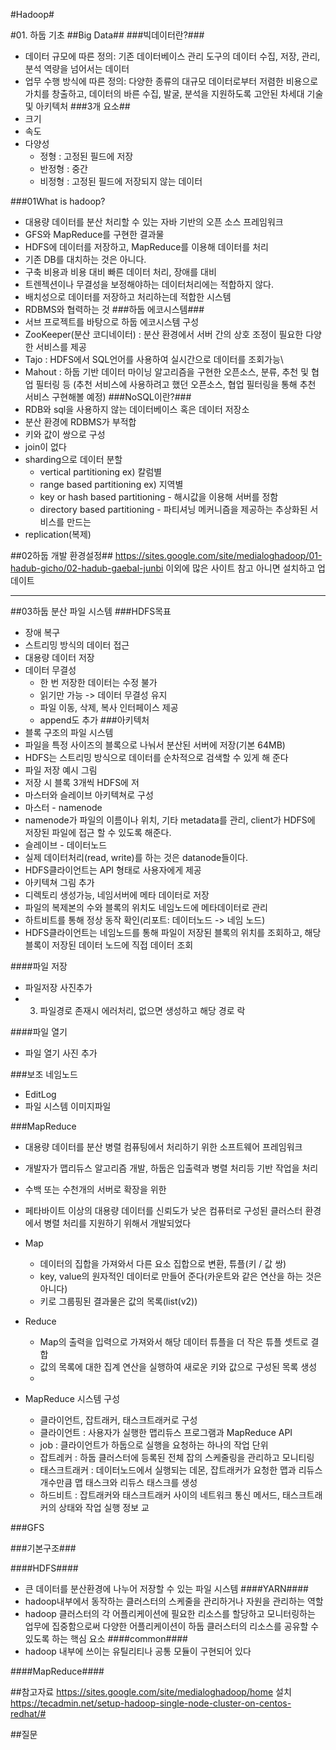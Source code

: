 #Hadoop#

#01. 하둡 기초
##Big Data##
###빅데이터란?###
- 데이터 규모에 따른 정의: 기존 데이터베이스 관리 도구의 데이터 수집, 저장, 관리, 분석 역량을 넘어서는 데이터
- 업무 수행 방식에 따른 정의: 다양한 종류의 대규모 데이터로부터 저렴한 비용으로 가치를 창출하고, 데이터의 바른 수집, 발굴, 분석을 지원하도록 고안된 차세대 기술 및 아키텍처
###3개 요소##
- 크기
- 속도
- 다양성
	- 정형 : 고정된 필드에 저장
	- 반정형 : 중간
	- 비정형 : 고정된 필드에 저장되지 않는 데이터

###01What is hadoop?
- 대용량 데이터를 분산 처리할 수 있는 자바 기반의 오픈 소스 프레임워크
- GFS와 MapReduce를 구현한 결과물
- HDFS에 데이터를 저장하고, MapReduce를 이용해 데이터를 처리
- 기존 DB를 대치하는 것은 아니다.
- 구축 비용과 비용 대비 빠른 데이터 처리, 장애를 대비
- 트렌젝션이나 무결성을 보정해야하는 데이터처리에는 적합하지 않다.
- 배치성으로 데이터를 저장하고 처리하는데 적합한 시스템 
- RDBMS와 협력하는 것
###하둡 에코시스템###
- 서브 프로젝트를 바탕으로 하둡 에코시스템 구성
- ZooKeeper(분산 코디네이터) : 분산 환경에서 서버 간의 상호 조정이 필요한 다양한 서비스를 제공
- Tajo : HDFS에서 SQL언어를 사용하여 실시간으로 데이터를 조회가능\
- Mahout : 하둡 기반 데이터 마이닝 알고리즘을 구현한 오픈소스, 분류, 추천 및 협업 필터링 등 (추천 서비스에 사용하려고 했던 오픈소스, 협업 필터링을 통해 추천 서비스 구현해볼 예정)
###NoSQL이란?###
- RDB와 sql을 사용하지 않는 데이터베이스 혹은 데이터 저장소
- 분산 환경에 RDBMS가 부적합
- 키와 값이 쌍으로 구성
- join이 없다
- sharding으로 데이터 분할
	- vertical partitioning ex) 칼럼별
	- range based partitioning ex) 지역별
	- key or hash based partitioning - 해시값을 이용해 서버를 정함
	- directory based partitioning - 파티셔닝 메커니즘을 제공하는 추상화된 서비스를 만드는
- replication(복제)

##02하둡 개발 환경설정##
https://sites.google.com/site/medialoghadoop/01-hadub-gicho/02-hadub-gaebal-junbi
이외에 많은 사이트 참고
아니면 설치하고 업데이트

-------------

##03하둡 분산 파일 시스템
###HDFS목표
- 장애 복구
- 스트리밍 방식의 데이터 접근
- 대용량 데이터 저장
- 데이터 무결성
	- 한 번 저장한 데이터는 수정 불가	 
	- 읽기만 가능 -> 데이터 무결성 유지
	- 파일 이동, 삭제, 복사 인터페이스 제공
	- append도 추가
###아키텍처
- 블록 구조의 파일 시스템
- 파일을 특정 사이즈의 블록으로 나눠서 분산된 서버에 저장(기본 64MB)
- HDFS는 스트리밍 방식으로 데이터를 순차적으로 검색할 수 있게 해 준다
- 파일 저장 예시 그림
- 저장 시 블록 3개씩 HDFS에 저
- 마스터와 슬레이브 아키텍쳐로 구성
- 마스터 - namenode
- namenode가 파일의 이름이나 위치, 기타 metadata를 관리, client가 HDFS에 저장된 파일에 접근 할 수 있도록 해준다.
- 슬레이브 - 데이터노드
- 실제 데이터처리(read, write)를 하는 것은 datanode들이다.
- HDFS클라이언트는 API 형태로 사용자에게 제공
- 아키텍쳐 그림 추가
- 디렉토리 생성가능, 네임서버에 메타 데이터로 저장
- 파일의 복제본의 수와 블록의 위치도 네임노드에 메타데이터로 관리
- 하트비트를 통해 정상 동작 확인(리포트: 데이터노드 -> 네임 노드)
- HDFS클라이언트는 네임노드를 통해 파일이 저장된 블록의 위치를 조회하고, 해당 블록이 저장된 데이터 노드에 직접 데이터 조회

####파일 저장
- 파일저장 사진추가
- 3. 파일경로 존재시 에러처리, 없으면 생성하고 해당 경로 락

####파일 열기
- 파일 열기 사진 추가

###보조 네임노드
- EditLog
- 파일 시스템 이미지파일

###MapReduce
- 대용량 데이터를 분산 병렬 컴퓨팅에서 처리하기 위한 소프트웨어 프레임워크
- 개발자가 맵리듀스 알고리즘 개발, 하둡은 입출력과 병렬 처리등 기반 작업을 처리
- 수백 또는 수천개의 서버로 확장을 위한
- 페타바이트 이상의 대용량 데이터를 신뢰도가 낮은 컴퓨터로 구성된 클러스터 환경에서 병렬 처리를 지원하기 위해서 개발되었다

- Map
	- 데이터의 집합을 가져와서 다른 요소 집합으로 변환, 튜플(키 / 값 쌍)
	- key, value의 원자적인 데이터로 만들어 준다(카운트와 같은 연산을 하는 것은 아니다)
	- 키로 그룹핑된 결과물은 값의 목록(list(v2))
- Reduce
	- Map의 출력을 입력으로 가져와서 해당 데이터 튜플을 더 작은 튜플 셋트로 결합
	- 값의 목록에 대한 집계 연산을 실행하여 새로운 키와 값으로 구성된 목록 생성
	- 
- MapReduce 시스템 구성
	- 클라이언트, 잡트래커, 태스크트래커로 구성
	- 클라이언트 : 사용자가 실행한 맵리듀스 프로그램과 MapReduce API
	- job : 클라이언트가 하둡으로 실행을 요청하는 하나의 작업 단위
	- 잡트레커 : 하둡 클러스터에 등록된 전체 잡의 스케줄링을 관리하고 모니티링
	- 태스크트래커 : 데이터노드에서 실행되는 데몬, 잡트래커가 요청한 맵과 리듀스 개수만큼 맵 태스크와 리듀스 태스크를 생성
	- 하드비트 : 잡트래커와 태스크트래커 사이의 네트워크 통신 메서드, 태스크트래커의 상태와 작업 실행 정보 교



###GFS

###기본구조###

####HDFS####
- 큰 데이터를 분산환경에 나누어 저장할 수 있는 파일 시스템
####YARN####
- hadoop내부에서 동작하는 클러스터의 스케줄을 관리하거나 자원을 관리하는 역할
- hadoop 클러스터의 각 어플리케이션에 필요한 리소스를 할당하고 모니터링하는 업무에 집중함으로써 다양한 어플리케이션이 하둡 클러스터의 리소스를 공유할 수 있도록 하는 핵심 요소
####common####
- hadoop 내부에 쓰이는 유틸리티나 공통 모듈이 구현되어 있다

####MapReduce####




##참고자료
https://sites.google.com/site/medialoghadoop/home
설치
https://tecadmin.net/setup-hadoop-single-node-cluster-on-centos-redhat/#

##질문

